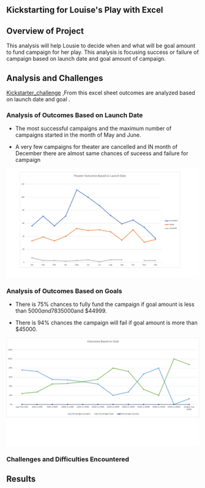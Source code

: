 ## Kickstarting for Louise's Play with Excel

## Overview of Project
This analysis will help Lousie  to decide when and what will be goal amount to fund campaign for  her play.
This analysis is focusing success or failure of campaign based on launch date and goal amount of campaign.


## Analysis and Challenges

[Kickstarter_challenge](kickstarter_challenge.xlsx)
 ,From this excel sheet outcomes are analyzed based on launch date and goal .
 
### Analysis of Outcomes Based on Launch Date
- The most successful campaigns and the maximum number of campaigns started in the month of May and June.

- A very few campaigns for theater are cancelled and IN month of December there are almost same chances of suceess and failure for campaign

![chart:1](https://github.com/ajinderbains/Kickstaeter_Analysis_AB/blob/master/Resources/Theater_Outcomes_VS_Launch.png)



### Analysis of Outcomes Based on Goals

- There is 75% chances to fully fund the campaign if goal amount is less than $5000 and 78% when goal amount is between$35000and $44999.

- There is 94% chances the campaign will fail if goal amount is more than $45000.

![Chart:2](https://github.com/ajinderbains/Kickstaeter_Analysis_AB/blob/master/Resources/Outcomes_VS_Goals.png)

### Challenges and Difficulties Encountered

## Results
